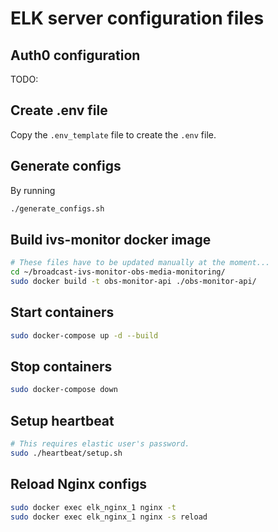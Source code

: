 # ELK server configuration files

## Auth0 configuration
TODO: 

## Create .env file
Copy the `.env_template` file to create the `.env` file.

## Generate configs

By running
```bash
./generate_configs.sh
```

## Build ivs-monitor docker image
```bash
# These files have to be updated manually at the moment...
cd ~/broadcast-ivs-monitor-obs-media-monitoring/
sudo docker build -t obs-monitor-api ./obs-monitor-api/
```

## Start containers

```bash
sudo docker-compose up -d --build
```

## Stop containers

```bash
sudo docker-compose down
```

## Setup heartbeat

```bash
# This requires elastic user's password.
sudo ./heartbeat/setup.sh
```

## Reload Nginx configs
```bash
sudo docker exec elk_nginx_1 nginx -t
sudo docker exec elk_nginx_1 nginx -s reload
```
